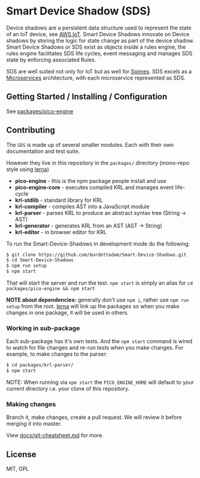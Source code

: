 # Smart Device Shadow (SDS)
Device shadows are a persistent data structure used to represent the state of an IoT device, see [AWS IoT](https://docs.aws.amazon.com/iot/latest/developerguide/iot-device-shadows.html). 
Smart Device Shadows innovate on Device shadows by storing the logic for state change as part of the device shadow.
Smart Device Shadows or SDS exist as objects inside a rules engine, the rules engine facilitates SDS life cycles, event messaging and manages SDS state by enforcing associated Rules.

SDS are well suited not only for IoT but as well for [Spimes](https://en.wikipedia.org/wiki/Spime). SDS excels as a [Microservices](https://en.wikipedia.org/wiki/Microservices) architecture, with each microservice represented as SDS.

## Getting Started / Installing / Configuration

See [packages/pico-engine](https://github.com/Picolab/pico-engine/tree/master/packages/pico-engine#readme)

## Contributing

The `SDS` is made up of several smaller modules. Each with their own documentation and test suite.

However they live in this repository in the `packages/` directory (mono-repo style using [lerna](https://github.com/lerna/lerna))
 * **pico-engine** - this is the npm package people install and use
 * **pico-engine-core** - executes compiled KRL and manages event life-cycle
 * **krl-stdlib** - standard library for KRL
 * **krl-compiler** - compiles AST into a JavaScript module
 * **krl-parser** - parses KRL to produce an abstract syntax tree (String -> AST)
 * **krl-generator** - generates KRL from an AST (AST -> String)
 * **krl-editor** - in browser editor for KRL

To run the Smart-Device-Shadows in development mode do the following:

```sh
$ git clone https://github.com/burdettadam/Smart-Device-Shadows.git
$ cd Smart-Device-Shadows
$ npm run setup
$ npm start
```

That will start the server and run the test. `npm start` is simply an alias for `cd packages/pico-engine && npm start`

**NOTE about dependencies:** generally don't use `npm i`, rather use `npm run setup` from the root. [lerna](https://github.com/lerna/lerna) will link up the packages so when you make changes in one package, it will be used in others.


### Working in sub-package

Each sub-package has it's own tests. And the `npm start` command is wired to watch for file changes and re-run tests when you make changes.  For example, to make changes to the parser:

```sh
$ cd packages/krl-parser/
$ npm start
```

NOTE: When running via `npm start` the `PICO_ENGINE_HOME` will default to your current directory i.e. your clone of this repository.

### Making changes

Branch it, make changes, create a pull request.  We will review it before merging it into master.

View [docs/git-cheatsheet.md](https://github.com/Picolab/pico-engine/blob/master/docs/git-cheatsheet.md) for more.

## License
MIT, GPL
